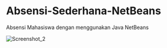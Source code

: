 # Absensi-Sederhana-NetBeans
Absensi Mahasiswa dengan menggunakan Java NetBeans

![Screenshot_2](https://user-images.githubusercontent.com/73946237/98227565-0c76eb00-1f8a-11eb-831d-c5bfe8c2e10f.jpg)
